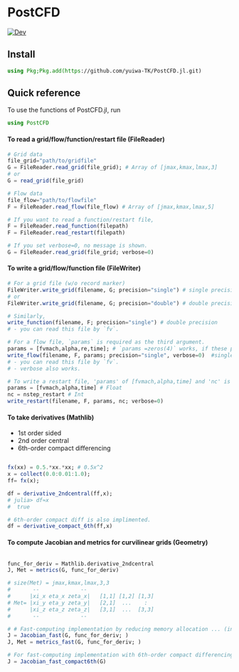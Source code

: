 # PostCFD

[![Dev](https://img.shields.io/badge/docs-dev-blue.svg)](https://yuiwa-TK.github.io/PostCFD.jl/dev/)
<!-- [![Build Status](https://travis-ci.com/yuiwa-TK/PostCFD.jl.svg?branch=main)](https://travis-ci.com/yuiwa-TK/PostCFD.jl)
[![Coverage](https://codecov.io/gh/yuiwa-TK/PostCFD.jl/branch/main/graph/badge.svg)](https://codecov.io/gh/yuiwa-TK/PostCFD.jl) -->

## Install

```julia
using Pkg;Pkg.add(https://github.com/yuiwa-TK/PostCFD.jl.git)
```

## Quick reference
To use the functions of PostCFD.jl, run
```julia
using PostCFD
```

#### To read a grid/flow/function/restart file (FileReader)

```julia
# Grid data
file_grid="path/to/gridfile"
G = FileReader.read_grid(file_grid); # Array of [jmax,kmax,lmax,3]
# or 
G = read_grid(file_grid)

# Flow data
file_flow="path/to/flowfile"
F = FileReader.read_flow(file_flow) # Array of [jmax,kmax,lmax,5]

# If you want to read a function/restart file,
F = FileReader.read_function(filepath)
F = FileReader.read_restart(filepath)

# If you set verbose=0, no message is shown.
G = FileReader.read_grid(file_grid; verbose=0)
```

#### To write a grid/flow/function file (FileWriter)
```julia
# For a grid file (w/o record marker)
FileWriter.write_grid(filename, G; precision="single") # single precision
# or
FileWriter.write_grid(filename, G; precision="double") # double precision

# Similarly, 
write_function(filename, F; precision="single") # double precision
# - you can read this file by `fv`. 

# For a flow file, `params` is required as the third argument.
params = [fvmach,alpha,re,time]; # `params =zeros(4)` works, if these params are not important
write_flow(filename, F, params; precision="single", verbose=0)  #single precision;
# - you can read this file by `fv`. 
# - verbose also works.

# To write a restart file, 'params' of [fvmach,alpha,time] and 'nc' is also required.
params = [fvmach,alpha,time] # Float
nc = nstep_restart # Int 
write_restart(filename, F, params, nc; verbose=0) 
```

#### To take derivatives (Mathlib)

- 1st order sided
- 2nd order central
- 6th-order compact differencing


```julia

fx(xx) = 0.5.*xx.*xx; # 0.5x^2
x = collect(0.0:0.01:1.0);
ff= fx(x);

df = derivative_2ndcentral(ff,x);
# julia> df≈x
#  true

# 6th-order compact diff is also implimented.
df = derivative_compact_6th(ff,x)
```

#### To compute Jacobian and metrics for curvilinear grids (Geometry)
```julia

func_for_deriv = Mathlib.derivative_2ndcentral
J, Met = metrics(G, func_for_deriv)

# size(Met) = jmax,kmax,lmax,3,3
#       --             --
#      |xi_x eta_x zeta_x|   [1,1] [1,2] [1,3]
# Met= |xi_y eta_y zeta_y|   [2,1]  ...    :
#      |xi_z eta_z zeta_z|   [3,1]  ...  [3,3]
#       --             --

# # Fast-computing implementation by reducing memory allocation ... (in development)
J = Jacobian_fast(G, func_for_deriv; )
J, Met = metrics_fast(G, func_for_deriv; )

# For fast-computing implementation with 6th-order compact differencing
J = Jacobian_fast_compact6th(G) 
```